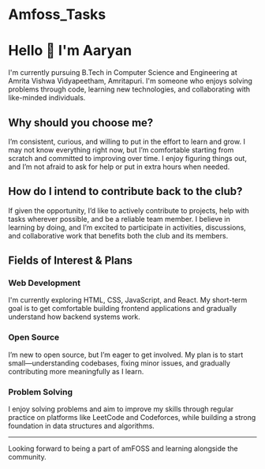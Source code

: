 # Amfoss_Tasks


# Hello 👋 I'm Aaryan

I'm currently pursuing B.Tech in Computer Science and Engineering at Amrita Vishwa Vidyapeetham, Amritapuri. I'm someone who enjoys solving problems through code, learning new technologies, and collaborating with like-minded individuals.

## Why should you choose me?

I’m consistent, curious, and willing to put in the effort to learn and grow. I may not know everything right now, but I’m comfortable starting from scratch and committed to improving over time. I enjoy figuring things out, and I’m not afraid to ask for help or put in extra hours when needed.

## How do I intend to contribute back to the club?

If given the opportunity, I’d like to actively contribute to projects, help with tasks wherever possible, and be a reliable team member. I believe in learning by doing, and I’m excited to participate in activities, discussions, and collaborative work that benefits both the club and its members.

## Fields of Interest & Plans

### Web Development  
I'm currently exploring HTML, CSS, JavaScript, and React. My short-term goal is to get comfortable building frontend applications and gradually understand how backend systems work.

### Open Source  
I’m new to open source, but I’m eager to get involved. My plan is to start small—understanding codebases, fixing minor issues, and gradually contributing more meaningfully as I learn.

### Problem Solving  
I enjoy solving problems and aim to improve my skills through regular practice on platforms like LeetCode and Codeforces, while building a strong foundation in data structures and algorithms.

---

Looking forward to being a part of amFOSS and learning alongside the community.
